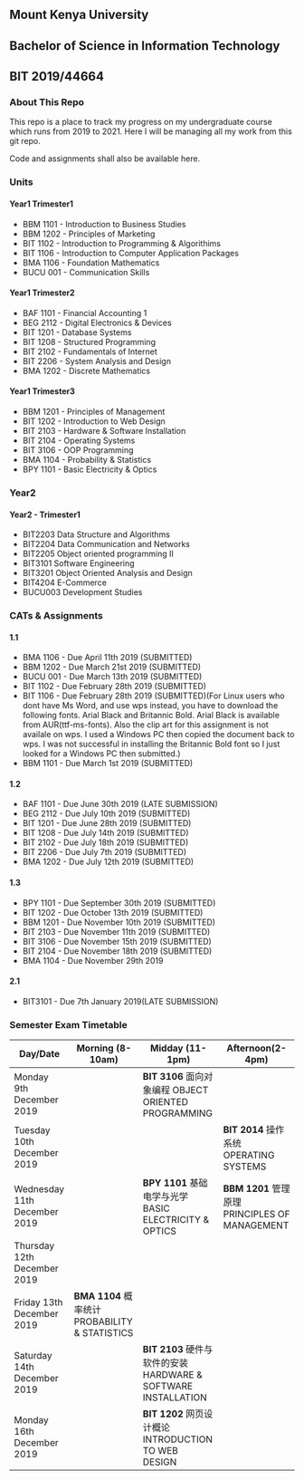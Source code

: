 ## Mount Kenya University
## Bachelor of Science in Information Technology
## BIT 2019/44664

### About This Repo

This repo is a place to track my progress on my undergraduate course which runs from
2019 to 2021. Here I will be managing all my work from this git repo.

Code and assignments shall also be available here.

### Units

#### Year1 Trimester1
* BBM 1101 - Introduction to Business Studies
* BBM 1202 - Principles of Marketing
* BIT 1102 - Introduction to Programming & Algorithims
* BIT 1106 - Introduction to Computer Application Packages
* BMA 1106 - Foundation Mathematics
* BUCU 001 - Communication Skills

#### Year1 Trimester2

* BAF 1101 - Financial Accounting 1
* BEG 2112 - Digital Electronics & Devices
* BIT 1201 - Database Systems
* BIT 1208 - Structured Programming
* BIT 2102 - Fundamentals of Internet
* BIT 2206 - System Analysis and Design
* BMA 1202 - Discrete Mathematics

#### Year1 Trimester3

* BBM 1201 - Principles of Management
* BIT 1202 - Introduction to Web Design
* BIT 2103 - Hardware & Software Installation
* BIT 2104 - Operating Systems
* BIT 3106 - OOP Programming
* BMA 1104 - Probability & Statistics
* BPY 1101 - Basic Electricity & Optics

### Year2

#### Year2 - Trimester1

* BIT2203 	Data Structure and Algorithms
* BIT2204 	Data Communication and Networks
* BIT2205 	Object oriented programming II
* BIT3101 	Software Engineering
* BIT3201 	Object Oriented Analysis and Design
* BIT4204 	E-Commerce
* BUCU003 	Development Studies

### CATs & Assignments

#### 1.1

* BMA 1106 - Due April 11th 2019 (SUBMITTED)
* BBM 1202 - Due March 21st 2019 (SUBMITTED)
* BUCU 001 - Due March 13th 2019 (SUBMITTED)
* BIT 1102 - Due February 28th 2019 (SUBMITTED)
* BIT 1106 - Due February 28th 2019 (SUBMITTED)(For Linux users who dont have Ms Word, and use wps instead, you have
to download the following fonts. Arial Black and Britannic Bold. Arial Black is available from AUR(ttf-ms-fonts).
Also the clip art for this assignment is not availale on wps. I used a Windows PC then copied the document back to
wps. I was not successful in installing the Britannic Bold font so I just looked for a Windows PC then submitted.)
* BBM 1101 - Due March 1st 2019 (SUBMITTED)

#### 1.2

* BAF 1101 - Due June 30th 2019 (LATE SUBMISSION)
* BEG 2112 - Due July 10th 2019 (SUBMITTED)
* BIT 1201 - Due June 28th 2019 (SUBMITTED)
* BIT 1208 - Due July 14th 2019 (SUBMITTED)
* BIT 2102 - Due July 18th 2019 (SUBMITTED)
* BIT 2206 - Due July 7th  2019 (SUBMITTED)
* BMA 1202 - Due July 12th 2019 (SUBMITTED)

#### 1.3

* BPY 1101 - Due September 30th 2019 (SUBMITTED)
* BIT 1202 - Due October 13th 2019 (SUBMITTED)
* BBM 1201 - Due November 10th 2019 (SUBMITTED)
* BIT 2103 - Due November 11th 2019 (SUBMITTED)
* BIT 3106 - Due November 15th 2019 (SUBMITTED)
* BIT 2104 - Due November 18th 2019 (SUBMITTED)
* BMA 1104 - Due November 29th 2019

#### 2.1

* BIT3101 - Due 7th January 2019(LATE SUBMISSION)


### Semester Exam Timetable

Day/Date | Morning (8-10am) | Midday (11-1pm) | Afternoon(2-4pm)
--- | --- | ---| ---
Monday 9th December 2019 |  | **BIT 3106** 面向对象编程 OBJECT ORIENTED PROGRAMMING |
Tuesday 10th December 2019 |   |  | **BIT 2014** 操作系统 OPERATING SYSTEMS
Wednesday 11th December 2019 |  | **BPY 1101**  基础电学与光学 BASIC ELECTRICITY & OPTICS | **BBM 1201** 管理原理 PRINCIPLES OF MANAGEMENT
Thursday 12th December 2019 |   |   |
Friday 13th December 2019 | **BMA 1104** 概率统计 PROBABILITY & STATISTICS |  |
Saturday 14th December 2019 | | **BIT 2103** 硬件与软件的安装 HARDWARE & SOFTWARE INSTALLATION |
Monday 16th December 2019 |  |**BIT 1202** 网页设计概论 INTRODUCTION TO WEB DESIGN | 
